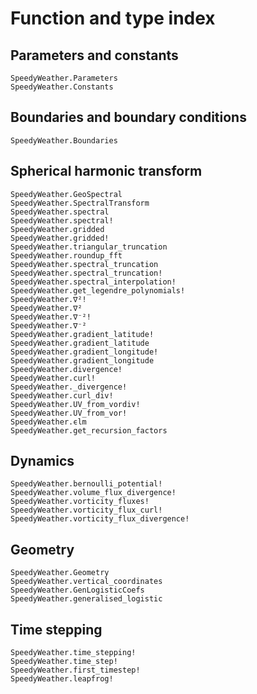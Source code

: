# Function and type index

## Parameters and constants

```@docs
SpeedyWeather.Parameters
SpeedyWeather.Constants
```

## Boundaries and boundary conditions

```@docs
SpeedyWeather.Boundaries
```

## Spherical harmonic transform

```@docs
SpeedyWeather.GeoSpectral
SpeedyWeather.SpectralTransform
SpeedyWeather.spectral
SpeedyWeather.spectral!
SpeedyWeather.gridded
SpeedyWeather.gridded!
SpeedyWeather.triangular_truncation
SpeedyWeather.roundup_fft
SpeedyWeather.spectral_truncation
SpeedyWeather.spectral_truncation!
SpeedyWeather.spectral_interpolation!
SpeedyWeather.get_legendre_polynomials!
SpeedyWeather.∇²!
SpeedyWeather.∇²
SpeedyWeather.∇⁻²!
SpeedyWeather.∇⁻²
SpeedyWeather.gradient_latitude!
SpeedyWeather.gradient_latitude
SpeedyWeather.gradient_longitude!
SpeedyWeather.gradient_longitude
SpeedyWeather.divergence!
SpeedyWeather.curl!
SpeedyWeather._divergence!
SpeedyWeather.curl_div!
SpeedyWeather.UV_from_vordiv!
SpeedyWeather.UV_from_vor!
SpeedyWeather.ϵlm
SpeedyWeather.get_recursion_factors
```

## Dynamics

```@docs
SpeedyWeather.bernoulli_potential!
SpeedyWeather.volume_flux_divergence!
SpeedyWeather.vorticity_fluxes!
SpeedyWeather.vorticity_flux_curl!
SpeedyWeather.vorticity_flux_divergence!
```

## Geometry

```@docs
SpeedyWeather.Geometry
SpeedyWeather.vertical_coordinates
SpeedyWeather.GenLogisticCoefs
SpeedyWeather.generalised_logistic
```

## Time stepping

```@docs
SpeedyWeather.time_stepping!
SpeedyWeather.time_step!
SpeedyWeather.first_timestep!
SpeedyWeather.leapfrog!
```